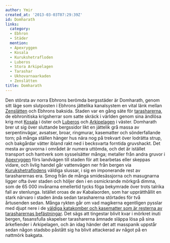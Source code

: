 ```yaml
---
author: Ymir
created_at: '2013-03-03T07:29:39Z'
id: Domharath
links:
  category:
  - Ebhron
  - Städer
  mention:
  - Apexryggen
  - Kosala
  - Kurukshetrafloden
  - Luberos
  - Stora Arkipelagen
  - Tarashar
  - Ukhovarnaarkaden
  - Zenslätten
title: Domharath
---
```


Den största av norra Ebhrons berömda bergsstäder är Domharath, genom sitt läge som slutposten i
Ebhrons jättelika kanalsystem en vital länk mellan [Zenslätten] och Ebhrons baksida. Staden var en
gång säte för [tarasharerna], de ebhronitiska krigsherrar som satte skräck i världen genom sina
ändlösa krig mot [Kosala] i öster och [Luberos] och [Arkipelagen] i väster. Domharath brer ut sig
över sluttande bergssidor likt en jättelik grå massa av serpentinvägar, avsatser, broar, ringmurar,
kasematter och sönderfallande torn; på många ställen hänger hus nära nog på trekvart över lodrätta
strup, och bakgårdar vätter ibland rakt ned i becksvarta forntida gruvshackt. Det mesta av gruvorna
i området är numera uttömda, och det är istället transport och hantverk som sysselsätter många;
metaller från andra gruvor i [Apexryggen] förs landvägen till staden för att bearbetas eller skeppas
vidare, och livlig handel går vattenvägen ner från bergen via [Kurukshetraflodens] väldiga slussar,
i sig en imponerande rest av tarasharernas era. Smog från de många smidesässjorna och masugnarna
ligger ofta över staden och höljer den i en osmickrande mörkgrå dimma, som de 65 000 invånarna
emellertid tycks föga bekymrade över trots talrika fall av stenlunga. Istället oroas de av
Kabalaorden, som har upprätthållit en stark närvaro i staden ända sedan tarasharerna störtades för
två årtusenden sedan. Många rykten går om vad magikerna egentligen pysslar med djupt nere i de
[väldiga katakomber och kasematter som är resterna av tarasharernas befästningar]. Det sägs att
tingestar blivit kvar i mörkret inuti bergen, fasansfulla skapelser tarasharerna ämnade släppa lösa
på sina ärkefiender i Arkipelagen, och än idag händer det att masspanik uppstår sedan någon stadsbo
påstått sig ha blivit attackerad av något på en nattmörk bakgata.

  [Zenslätten]: Zenslätten
  [tarasharerna]: Tarashar
  [Kosala]: Kosala
  [Luberos]: Luberos
  [Arkipelagen]: Stora_Arkipelagen
  [Apexryggen]: Apexryggen
  [Kurukshetraflodens]: Kurukshetrafloden
  [väldiga katakomber och kasematter som är resterna av tarasharernas befästningar]: Ukhovarnaarkaden